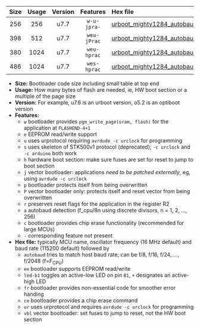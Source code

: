 |Size|Usage|Version|Features|Hex file|
|:-:|:-:|:-:|:-:|:--|
|256|256|u7.7|`w-u-jpra-`|[urboot_mighty1284_autobaud_led+b7_ur_vbl.hex](https://raw.githubusercontent.com/stefanrueger/urboot.hex/main/boards/mighty1284/autobaud/urboot_mighty1284_autobaud_led+b7_ur_vbl.hex)|
|398|512|u7.7|`weu-jPrac`|[urboot_mighty1284_autobaud_ee_led+b7_fr_ce_ur_vbl.hex](https://raw.githubusercontent.com/stefanrueger/urboot.hex/main/boards/mighty1284/autobaud/urboot_mighty1284_autobaud_ee_led+b7_fr_ce_ur_vbl.hex)|
|380|1024|u7.7|`weu-hprac`|[urboot_mighty1284_autobaud_ee_led+b7_fr_ce_ur.hex](https://raw.githubusercontent.com/stefanrueger/urboot.hex/main/boards/mighty1284/autobaud/urboot_mighty1284_autobaud_ee_led+b7_fr_ce_ur.hex)|
|486|1024|u7.7|`wes-hprac`|[urboot_mighty1284_autobaud_ee_led+b7_fr_ce.hex](https://raw.githubusercontent.com/stefanrueger/urboot.hex/main/boards/mighty1284/autobaud/urboot_mighty1284_autobaud_ee_led+b7_fr_ce.hex)|

- **Size:** Bootloader code size including small table at top end
- **Usage:** How many bytes of flash are needed, ie, HW boot section or a multiple of the page size
- **Version:** For example, u7.6 is an urboot version, o5.2 is an optiboot version
- **Features:**
  + `w` bootloader provides `pgm_write_page(sram, flash)` for the application at `FLASHEND-4+1`
  + `e` EEPROM read/write support
  + `u` uses urprotocol requiring `avrdude -c urclock` for programming
  + `s` uses skeleton of STK500v1 protocol (deprecated); `-c urclock` and `-c arduino` both work
  + `h` hardware boot section: make sure fuses are set for reset to jump to boot section
  + `j` vector bootloader: applications *need to be patched externally*, eg, using `avrdude -c urclock`
  + `p` bootloader protects itself from being overwritten
  + `P` vector bootloader only: protects itself and reset vector from being overwritten
  + `r` preserves reset flags for the application in the register R2
  + `a` autobaud detection (f_cpu/8n using discrete divisors, n = 1, 2, ..., 256)
  + `c` bootloader provides chip erase functionality (recommended for large MCUs)
  + `-` corresponding feature not present
- **Hex file:** typically MCU name, oscillator frequency (16 MHz default) and baud rate (115200 default) followed by
  + `autobaud` tries to match host baud rate; can be f/8, f/16, f/24, ..., f/2048 (f=F<sub>CPU</sub>)
  + `ee` bootloader supports EEPROM read/write
  + `led-b1` toggles an active-low LED on pin `B1`, `+` designates an active-high LED
  + `fr` bootloader provides non-essential code for smoother error handing
  + `ce` bootloader provides a chip erase command
  + `ur` uses urprotocol and requires `avrdude -c urclock` for programming
  + `vbl` vector bootloader: set fuses to jump to reset, not the HW boot section
